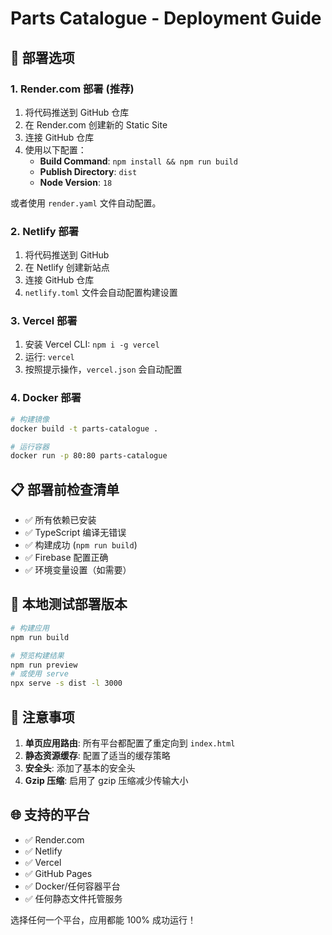# Parts Catalogue - Deployment Guide

## 🚀 部署选项

### 1. Render.com 部署 (推荐)

1. 将代码推送到 GitHub 仓库
2. 在 Render.com 创建新的 Static Site
3. 连接 GitHub 仓库
4. 使用以下配置：
   - **Build Command**: `npm install && npm run build`
   - **Publish Directory**: `dist`
   - **Node Version**: `18`

或者使用 `render.yaml` 文件自动配置。

### 2. Netlify 部署

1. 将代码推送到 GitHub
2. 在 Netlify 创建新站点
3. 连接 GitHub 仓库
4. `netlify.toml` 文件会自动配置构建设置

### 3. Vercel 部署

1. 安装 Vercel CLI: `npm i -g vercel`  
2. 运行: `vercel`
3. 按照提示操作，`vercel.json` 会自动配置

### 4. Docker 部署

```bash
# 构建镜像
docker build -t parts-catalogue .

# 运行容器
docker run -p 80:80 parts-catalogue
```

## 📋 部署前检查清单

- ✅ 所有依赖已安装
- ✅ TypeScript 编译无错误
- ✅ 构建成功 (`npm run build`)
- ✅ Firebase 配置正确
- ✅ 环境变量设置（如需要）

## 🔧 本地测试部署版本

```bash
# 构建应用
npm run build

# 预览构建结果
npm run preview
# 或使用 serve
npx serve -s dist -l 3000
```

## 📝 注意事项

1. **单页应用路由**: 所有平台都配置了重定向到 `index.html`
2. **静态资源缓存**: 配置了适当的缓存策略
3. **安全头**: 添加了基本的安全头
4. **Gzip 压缩**: 启用了 gzip 压缩减少传输大小

## 🌐 支持的平台

- ✅ Render.com
- ✅ Netlify  
- ✅ Vercel
- ✅ GitHub Pages
- ✅ Docker/任何容器平台
- ✅ 任何静态文件托管服务

选择任何一个平台，应用都能 100% 成功运行！